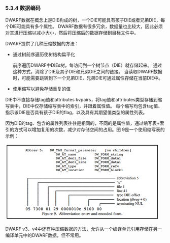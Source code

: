 ### 5.3.4 数据编码

DWARF数据在概念上是DIE构成的树，一个DIE可能具有孩子DIE或者兄弟DIE，每个DIE可能具有多个属性。 DWARF数据有很多冗余，数据量也比较大，因此必须对其进行压缩以减小大小，然后将压缩后的数据存储到目标文件中。

DWARF提供了几种压缩数据的方法：

- 通过树前序遍历使树结构扁平化  

  前序遍历DWARF中DIEs树，每访问到一个树节点（DIE）就存储起来。 通过这种方式，消除了DIE及其子DIE和兄弟DIE之间的链接。 当读取DWARF数据时，可能需要跳转到下一个兄弟DIE，兄弟DIE可通过属性存储在当前DIE中。

- 使用缩写以避免存储重复的值  

DIE中不直接存储tag值和attributes kvpairs，将tag值和attributes类型存储到缩写表中，DIE中仅存储缩写表中的索引，并跟着属性值。 每个缩写均包含tag值、指示该DIE是否具有孩子DIE的flag，以及具有其期望值类型的属性列表。

因为DIE的tag、包含的属性列表往往是相同的，不同的是属性值，通过缩写表+索引的方式可以增加复用的次数，减少对存储空间的占用。图 9是一个使用缩写表的示例：

![img](assets/clip_image011.png)

DWARF v3、v4中还有种压缩数据的方法，允许从一个编译单元引用存储在另一编译单元中的DWARF数据，但不常用。